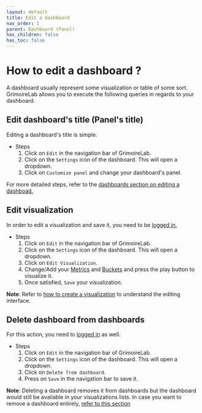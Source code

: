 ```yaml
---
layout: default
title: Edit a dashboard
nav_order: 1
parent: Dashboard (Panel)
has_children: false
has_toc: false
---
```


# How to edit a dashboard ?

A dashboard usually represent some visualization or table of some sort. GrimoireLab allows
you to execute the following queries in regards to your dashboard.

## Edit dashboard's title (Panel's title)

Editing a dashboard's title is simple.
- Steps
    1. Click on `Edit` in the navigation bar of GrimoireLab.
    2. Click on the `Settings` icon of the dashboard. This will open a dropdown.
    3. Click on `Customize panel` and change your dashboard's panel.

For more detailed steps, refer to the [dashboards section on editing a
dashboad.](https://vsevagen.github.io/grimoirelab-tutorial/docs/dashboards/customize/#how-to-edit-panels-title)

## Edit visualization

In order to edit a visualization and save it, you need to be [logged
in.](https://vsevagen.github.io/grimoirelab-tutorial/docs/dashboards/dashboard-access/#how-to-login)
- Steps
    1. Click on `Edit` in the navigation bar of GrimoireLab.
    2. Click on the `Settings` icon of the dashboard. This will open a dropdown.
    3. Click on `Edit Visualization`.
    4. Change/Add your [Metrics]() and [Buckets]() and press the play button to visualize
       it.
    5. Once satisfied, `Save` your visualization.

**Note**: Refer to [how to create a
visualization](https://vsevagen.github.io/grimoirelab-tutorial/docs/dashboards/new-dashboard/)
to understand the editing interface.

## Delete dashboard from dashboards

For this action, you need to [logged
in](https://vsevagen.github.io/grimoirelab-tutorial/docs/dashboards/dashboard-access/#how-to-login) as
well.
- Steps
    1. Click on `Edit` in the navigation bar of GrimoireLab.
    2. Click on the `Settings` icon of the dashboard. This will open a dropdown.
    3. Click on `Delete from dashboard`.
    4. Press on `Save` in the navigation bar to save it.

**Note**: Deleting a dashboard removes it from dashboards but the dashboard would still
be available in your visualizations lists. In case you want to remove a dashboard entirely, [refer to this section]()